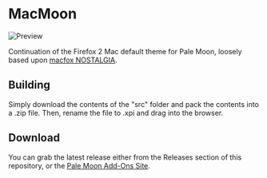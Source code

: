 # MacMoon
![Preview](http://i66.tinypic.com/28mhjt4.png)

Continuation of the Firefox 2 Mac default theme for Pale Moon, loosely based upon [macfox NOSTALGIA](https://addons.mozilla.org/firefox/addon/macfox-nostalgia/).

## Building
Simply download the contents of the "src" folder  and pack the contents into a .zip file. Then, rename the file to .xpi and drag into the browser.

## Download
You can grab the latest release either from the Releases section of this repository, or the [Pale Moon Add-Ons Site](https://addons.palemoon.org/themes/complete/macmoon/).
